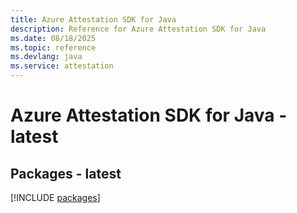 ```yaml
---
title: Azure Attestation SDK for Java
description: Reference for Azure Attestation SDK for Java
ms.date: 08/18/2025
ms.topic: reference
ms.devlang: java
ms.service: attestation
---
```

# Azure Attestation SDK for Java - latest
## Packages - latest
[!INCLUDE [packages](attestation-index.md)]